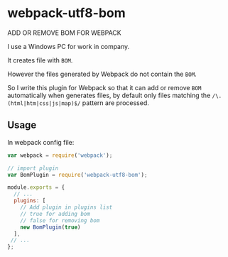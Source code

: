 # webpack-utf8-bom

ADD OR REMOVE BOM FOR WEBPACK

I use a Windows PC for work in company.

It creates file with `BOM`.

However the files generated by Webpack do not contain the `BOM`.

So I write this plugin for Webpack so that it can add or remove `BOM` automatically when generates files, by default only files matching the `/\.(html|htm|css|js|map)$/` pattern are processed.

## Usage

In webpack config file:

```javascript
var webpack = require('webpack');

// import plugin
var BomPlugin = require('webpack-utf8-bom');

module.exports = {
  // ...
  plugins: [
    // Add plugin in plugins list
    // true for adding bom
    // false for removing bom
    new BomPlugin(true)
  ],
 // ...
};
```
